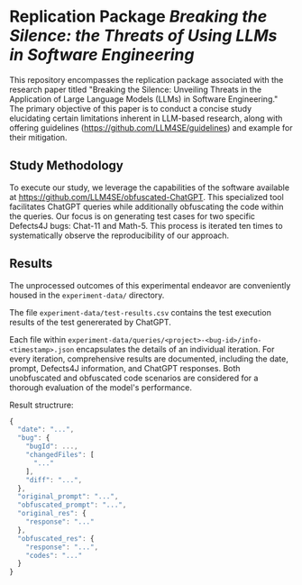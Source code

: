 # Replication Package *Breaking the Silence: the Threats of Using LLMs in Software Engineering*

This repository encompasses the replication package associated with the research paper titled "Breaking the Silence: Unveiling Threats in the Application of Large Language Models (LLMs) in Software Engineering." The primary objective of this paper is to conduct a concise study elucidating certain limitations inherent in LLM-based research, along with offering guidelines (https://github.com/LLM4SE/guidelines) and example for their mitigation.

## Study Methodology

To execute our study, we leverage the capabilities of the software available at https://github.com/LLM4SE/obfuscated-ChatGPT. This specialized tool facilitates ChatGPT queries while additionally obfuscating the code within the queries. Our focus is on generating test cases for two specific Defects4J bugs: Chat-11 and Math-5. This process is iterated ten times to systematically observe the reproducibility of our approach.

## Results

The unprocessed outcomes of this experimental endeavor are conveniently housed in the `experiment-data/` directory.

The file `experiment-data/test-results.csv` contains the test execution results of the test genererated by ChatGPT.

Each file within `experiment-data/queries/<project>-<bug-id>/info-<timestamp>.json` encapsulates the details of an individual iteration. For every iteration, comprehensive results are documented, including the date, prompt, Defects4J information, and ChatGPT responses. Both unobfuscated and obfuscated code scenarios are considered for a thorough evaluation of the model's performance.

Result structrure: 
```js
{
  "date": "...",
  "bug": {
    "bugId": ...,
    "changedFiles": [
      "..."
    ],
    "diff": "...",
  },
  "original_prompt": "...",
  "obfuscated_prompt": "...",
  "original_res": {
    "response": "..."
  },
  "obfuscated_res": {
    "response": "...",
    "codes": "..."
  }
}
```